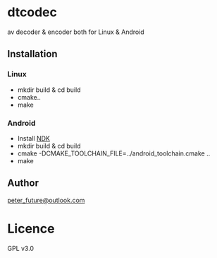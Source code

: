 # dtcodec

av decoder & encoder both for Linux & Android

## Installation

### Linux
* mkdir build & cd build
* cmake..
* make

### Android
* Install [NDK](https://github.com/peterfuture/dttv-android/wiki/1-%E5%AE%89%E8%A3%85android-arm%E4%BA%A4%E5%8F%89%E7%BC%96%E8%AF%91%E9%93%BE)
* mkdir build & cd build
* cmake -DCMAKE_TOOLCHAIN_FILE=../android_toolchain.cmake ..
* make

## Author

peter_future@outlook.com

# Licence

GPL v3.0
